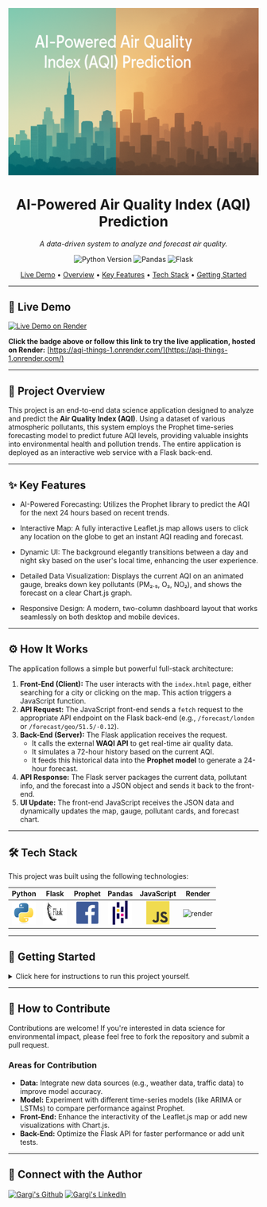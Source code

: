 <p align="center">
  <img src="https://github.com/Gargi016/AQI-things/raw/main/docs/images/Project%20banner.png" alt="Project Banner">
</p>

<h1 align="center">AI-Powered Air Quality Index (AQI) Prediction</h1>
<p align="center">
  <i>A data-driven system to analyze and forecast air quality.</i>
</p>

<p align="center">
    <img src="https://img.shields.io/badge/Python-3.9-3776AB?style=for-the-badge&logo=python&logoColor=white" alt="Python Version">
    <img src="https://img.shields.io/badge/Pandas-150458?style=for-the-badge&logo=pandas&logoColor=white" alt="Pandas">
    <img src="https://img.shields.io/badge/Flask-000000?style=for-the-badge&logo=flask&logoColor=white" alt="Flask">
</p>

<p align="center">
  <a href="#-live-demo">Live Demo</a> •
  <a href="#-project-overview">Overview</a> •
  <a href="#-key-features">Key Features</a> •
  <a href="#-tech-stack">Tech Stack</a> •
  <a href="#-getting-started">Getting Started</a>
</p>

---

## 🚀 Live Demo

[![Live Demo on Render](https://img.shields.io/badge/Live_Demo-Render-brightgreen?style=for-the-badge&logo=render)](https://aqi-things-1.onrender.com/)

**Click the badge above or follow this link to try the live application, hosted on Render:** [https://aqi-things-1.onrender.com/](https://aqi-things-1.onrender.com/)

---

## 📖 Project Overview

This project is an end-to-end data science application designed to analyze and predict the **Air Quality Index (AQI)**. Using a dataset of various atmospheric pollutants, this system employs the Prophet time-series forecasting model to predict future AQI levels, providing valuable insights into environmental health and pollution trends. The entire application is deployed as an interactive web service with a Flask back-end.

---

## ✨ Key Features

-  AI-Powered Forecasting: Utilizes the Prophet library to predict the AQI for the next 24 hours based on recent trends.

-  Interactive Map: A fully interactive Leaflet.js map allows users to click any location on the globe to get an instant AQI reading and forecast.

-  Dynamic UI: The background elegantly transitions between a day and night sky based on the user's local time, enhancing the user experience.

-  Detailed Data Visualization: Displays the current AQI on an animated gauge, breaks down key pollutants (PM₂.₅, O₃, NO₂), and shows the forecast on a clear Chart.js graph.

-  Responsive Design: A modern, two-column dashboard layout that works seamlessly on both desktop and mobile devices.



---
## ⚙️ How It Works

The application follows a simple but powerful full-stack architecture:

1.  **Front-End (Client):** The user interacts with the `index.html` page, either searching for a city or clicking on the map. This action triggers a JavaScript function.
2.  **API Request:** The JavaScript front-end sends a `fetch` request to the appropriate API endpoint on the Flask back-end (e.g., `/forecast/london` or `/forecast/geo/51.5/-0.12`).
3.  **Back-End (Server):** The Flask application receives the request.
    * It calls the external **WAQI API** to get real-time air quality data.
    * It simulates a 72-hour history based on the current AQI.
    * It feeds this historical data into the **Prophet model** to generate a 24-hour forecast.
4.  **API Response:** The Flask server packages the current data, pollutant info, and the forecast into a JSON object and sends it back to the front-end.
5.  **UI Update:** The front-end JavaScript receives the JSON data and dynamically updates the map, gauge, pollutant cards, and forecast chart.

---


## 🛠️ Tech Stack

This project was built using the following technologies:

| Python | Flask | Prophet | Pandas | JavaScript | Render |
| :---: | :---: | :---: | :---: | :---: | :---: |
| <img src="https://raw.githubusercontent.com/devicons/devicon/master/icons/python/python-original.svg" alt="python" width="48" height="48"/> | <img src="https://github.com/Gargi016/AQI-things/raw/main/docs/images/flask.jpeg" alt="flask" width="48" height="48"/> | <img src="https://raw.githubusercontent.com/devicons/devicon/master/icons/facebook/facebook-original.svg" alt="prophet" width="48" height="48"/> | <img src="https://raw.githubusercontent.com/devicons/devicon/master/icons/pandas/pandas-original.svg" alt="pandas" width="48" height="48"/> | <img src="https://raw.githubusercontent.com/devicons/devicon/master/icons/javascript/javascript-original.svg" alt="javascript" width="48" height="48"/> | <img src="https://www.vectorlogo.zone/logos/render/render-icon.svg" alt="render" width="48" height="48"/> |

---

## 🚀 Getting Started

<details>
<summary>Click here for instructions to run this project yourself.</summary>

1.  **Clone the Repository**
    ```bash
    git clone [https://github.com/Gargi016/AQI-things.git](https://github.com/Gargi016/AQI-things.git)
    cd AQI-things
    ```

2.  **Install Dependencies**
    ```bash
    pip install -r requirements.txt
    ```

3.  **Explore the Analysis**
    Open and run the Jupyter notebooks (`.ipynb` files) in the repository to see the full data analysis and model training process.

</details>

---

## 🤝 How to Contribute

Contributions are welcome! If you're interested in data science for environmental impact, please feel free to fork the repository and submit a pull request.

### Areas for Contribution
* **Data:** Integrate new data sources (e.g., weather data, traffic data) to improve model accuracy.
* **Model:** Experiment with different time-series models (like ARIMA or LSTMs) to compare performance against Prophet.
* **Front-End:** Enhance the interactivity of the Leaflet.js map or add new visualizations with Chart.js.
* **Back-End:** Optimize the Flask API for faster performance or add unit tests.

---

## 🔗 Connect with the Author

<p align="left">
<a href="https://github.com/Gargi016" target="blank"><img align="center" src="https://raw.githubusercontent.com/rahuldkjain/github-profile-readme-generator/master/src/images/icons/Social/github.svg" alt="Gargi's Github" height="30" width="40" /></a>
<a href="http://www.linkedin.com/in/gargi-das-0026b331a" target="blank"><img align="center" src="https://raw.githubusercontent.com/rahuldkjain/github-profile-readme-generator/master/src/images/icons/Social/linked-in-alt.svg" alt="Gargi's LinkedIn" height="30" width="40" /></a>
</p>
